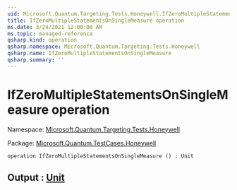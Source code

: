 ```yaml
---
uid: Microsoft.Quantum.Targeting.Tests.Honeywell.IfZeroMultipleStatementsOnSingleMeasure
title: IfZeroMultipleStatementsOnSingleMeasure operation
ms.date: 3/24/2021 12:00:00 AM
ms.topic: managed-reference
qsharp.kind: operation
qsharp.namespace: Microsoft.Quantum.Targeting.Tests.Honeywell
qsharp.name: IfZeroMultipleStatementsOnSingleMeasure
qsharp.summary: ''
---
```


# IfZeroMultipleStatementsOnSingleMeasure operation

Namespace: [Microsoft.Quantum.Targeting.Tests.Honeywell](xref:Microsoft.Quantum.Targeting.Tests.Honeywell)

Package: [Microsoft.Quantum.TestCases.Honeywell](https://nuget.org/packages/Microsoft.Quantum.TestCases.Honeywell)




```qsharp
operation IfZeroMultipleStatementsOnSingleMeasure () : Unit
```


## Output : [Unit](xref:microsoft.quantum.lang-ref.unit)

